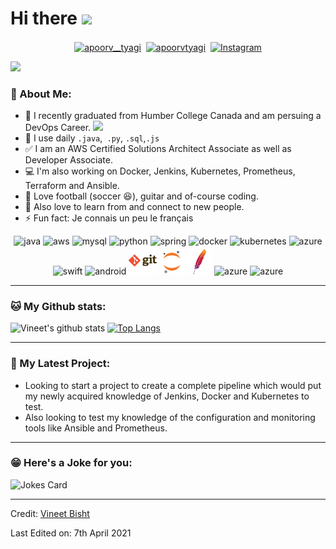# Hi there <img src="https://github.com/TheDudeThatCode/TheDudeThatCode/blob/master/Assets/Hi.gif" width="29px">
<p align="center">
<a href="https://twitter.com/VineetS55879727" target="blank"><img align="center" src="https://cdn.jsdelivr.net/npm/simple-icons@3.0.1/icons/twitter.svg" alt="apoorv__tyagi" height="20" width="20" /></a>&nbsp;
<a href="https://www.linkedin.com/in/vineetbisht/" target="blank"><img align="center" src="https://cdn.jsdelivr.net/npm/simple-icons@3.0.1/icons/linkedin.svg" alt="apoorvtyagi" height="20" width="20" /></a>&nbsp;
<a href="https://www.instagram.com/le_vsb"><img align="center" alt="Instagram" width="22px" src="https://cdn.jsdelivr.net/npm/simple-icons@3.0.1/icons/instagram.svg" /></a>
</p>

![](https://camo.githubusercontent.com/992babdffd8c74a1502de375fbdf7e4d54773242/68747470733a2f2f6d656469612e67697068792e636f6d2f6d656469612f53576f536b4e36447854737a71494b4571762f67697068792e676966)

### 🤵 About Me:
- 🏦 I recently graduated from Humber College Canada and am persuing a DevOps Career. 
      <img src="https://media.giphy.com/media/WUlplcMpOCEmTGBtBW/giphy.gif" width="30">
- 🤔 I use daily ```.java```,``` .py```, ```.sql```,```.js```
- ✅  I am an AWS Certified Solutions Architect Associate as well as Developer Associate.
- 💻 I'm also working on Docker, Jenkins, Kubernetes, Prometheus, Terraform and Ansible.
- 💬 Love football (soccer 😆), guitar and of-course coding. 
- 👯 Also love to learn from and connect to new people. 
- ⚡ Fun fact: Je connais un peu le français

<p align="center">
<img src="https://cdn.jsdelivr.net/npm/simple-icons@3.0.1/icons/java.svg" alt="java" width="55" height="55"/> 
<img src="https://cdn.jsdelivr.net/npm/simple-icons@3.0.1/icons/amazonaws.svg" alt="aws" width="40" height="40"/> 
<img src="https://cdn.jsdelivr.net/npm/simple-icons@3.0.1/icons/mysql.svg" alt="mysql" width="55" height="60"/> 
<img src="https://cdn.jsdelivr.net/npm/simple-icons@3.0.1/icons/python.svg" alt="python" width="60" height="60"/>
<img src="https://www.vectorlogo.zone/logos/springio/springio-icon.svg" alt="spring" width="35" height="35"/>
<img src="https://cdn.jsdelivr.net/npm/simple-icons@3.0.1/icons/docker.svg" alt="docker" width="45" height="40"/> 
<img src="https://www.vectorlogo.zone/logos/kubernetes/kubernetes-icon.svg" alt="kubernetes" width="40" height="40"/>
<img src="https://cdn.jsdelivr.net/npm/simple-icons@3.0.1/icons/jenkins.svg" alt="azure" width="40" height="40"/> 
<img src="https://cdn.jsdelivr.net/npm/simple-icons@3.0.1/icons/swift.svg" alt="swift" width="35" height="35"/> 
<img src="https://cdn.jsdelivr.net/npm/simple-icons@3.0.1/icons/android.svg" alt="android" width="40" height="40"/>
<img src="https://raw.githubusercontent.com/github/explore/80688e429a7d4ef2fca1e82350fe8e3517d3494d/topics/git/git.png" alt="GIT" width="45" height="45"/> 
<img src="https://raw.githubusercontent.com/github/explore/80688e429a7d4ef2fca1e82350fe8e3517d3494d/topics/jupyter-notebook/jupyter-notebook.png" alt="IPYNB" width="40" height="40"/> 
<img src="https://raw.githubusercontent.com/github/explore/80688e429a7d4ef2fca1e82350fe8e3517d3494d/topics/maven/maven.png" alt="MAVEN" width="40" height="40"/>
<img src="https://cdn.jsdelivr.net/npm/simple-icons@3.0.1/icons/react.svg" alt="azure" width="40" height="40"/> 
<img src="https://cdn.jsdelivr.net/npm/simple-icons@3.0.1/icons/vue-dot-js.svg" alt="azure" width="40" height="40"/> 
</p>

---
### 🐱 My Github stats:
![Vineet's github stats](https://github-readme-stats.vercel.app/api?username=vineetbisht&show_icons=true&title_color=ffc857&icon_color=8ac926&text_color=daf7dc&bg_color=151515&hide=["stars"])
[![Top Langs](https://github-readme-stats.vercel.app/api/top-langs/?username=vineetbisht&layout=compact&text_color=daf7dc&bg_color=151515)](https://github.com/vineetbisht/github-readme-stats)

---

### 📕 My Latest Project:
<!-- BLOG-POST-LIST:START -->
- Looking to start a project to create a complete pipeline which would put my newly acquired knowledge of Jenkins, Docker and Kubernetes to test. 
- Also looking to test my knowledge of the configuration and monitoring tools like Ansible and Prometheus. 
<!-- BLOG-POST-LIST:END -->
---

### 😁 Here's a Joke for you:
<img src="https://readme-jokes.vercel.app/api" alt="Jokes Card" />

----
Credit: [Vineet Bisht](https://github.com/vineetbisht)

Last Edited on: 7th April 2021
